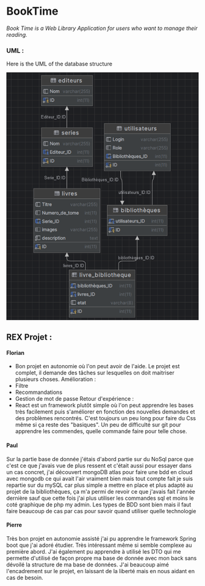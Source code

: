 # BookTime

_Book Time is a Web Library Application for users who want to manage their reading._


### UML :
Here is the UML of the database structure

![UML.png](UML.png)

## REX Projet :

#### Florian

- Bon projet en autonomie où l'on peut avoir de l'aide. Le projet est complet, il demande des tâches sur lesquelles on doit maitriser plusieurs choses.
Amélioration : 
- Filtre
- Recommandations
- Gestion de mot de passe
Retour d'expérience : 
- React est un framework plutôt simple où l'on peut apprendre les bases très facilement puis s'améliorer en fonction des nouvelles demandes et des problèmes rencontrés. C'est toujours un peu long pour faire du Css même si ça reste des "basiques". Un peu de difficulté sur git pour apprendre les commendes, quelle commande faire pour telle chose.

#### Paul

Sur la partie base de donnée j'étais d'abord partie sur du NoSql parce que c'est ce que j'avais vue de plus ressent et c'était aussi pour essayer dans un cas concret, j'ai découvert mongoDB atlas pour faire une bdd en cloud avec mongodb ce qui avait l'air vraiment bien mais tout compte fait je suis repartie sur du mySQL car plus simple a mettre en place et plus adapté au projet de la bibliothèques, ça m'a permi de revoir ce que j'avais fait l'année dernière sauf que cette fois j'ai plus utiliser les commandes sql et moins le coté graphique de php my admin. Les types de BDD sont bien mais il faut faire beaucoup de cas par cas pour savoir quand utiliser quelle technologie

#### Pierre

Très bon projet en autonomie assisté j'ai pu apprendre le framework Spring boot que j'ai adoré étudier. Très intéressant même si semble complexe au première abord. J'ai également pu apprendre à utilisé les DTO qui me permette d'utilisé de façon propre ma base de donnée avec mon back sans dévoilé la structure de ma base de données. J'ai beaucoup aimé l'encadrement sur le projet, en laissant de la liberté mais en nous aidant en cas de besoin.